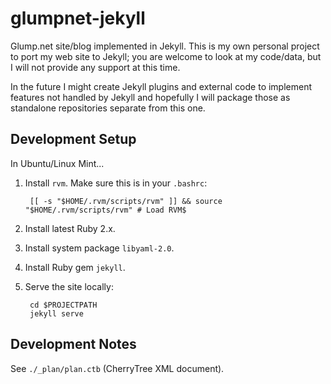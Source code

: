 # glumpnet-jekyll

Glump.net site/blog implemented in Jekyll. This is my own personal project to port my web site to Jekyll; you are welcome to look at my code/data, but I will not provide any support at this time.

In the future I might create Jekyll plugins and external code to implement features not handled by Jekyll and hopefully I will package those as standalone repositories separate from this one.

## Development Setup

In Ubuntu/Linux Mint...

1. Install `rvm`. Make sure this is in your `.bashrc`:

        [[ -s "$HOME/.rvm/scripts/rvm" ]] && source "$HOME/.rvm/scripts/rvm" # Load RVM$

2. Install latest Ruby 2.x.

3. Install system package `libyaml-2.0`.

4. Install Ruby gem `jekyll`.

5. Serve the site locally:

        cd $PROJECTPATH
        jekyll serve

## Development Notes

See `./_plan/plan.ctb` (CherryTree XML document).
